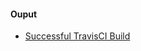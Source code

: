 #### Ouput
- [Successful TravisCI Build](https://travis-ci.org/andela-tAdedotun/Inverted-Index/builds/219090413)
